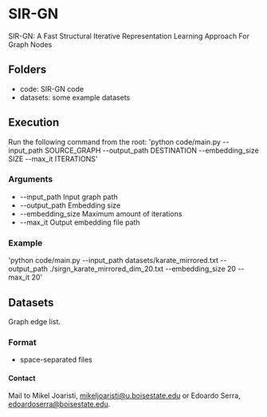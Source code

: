 # SIR-GN
SIR-GN: A Fast Structural Iterative Representation Learning Approach For Graph Nodes

## Folders
  * code: SIR-GN code
  * datasets: some example datasets

## Execution
Run the following command from the root:
  'python code/main.py --input_path SOURCE_GRAPH --output_path DESTINATION --embedding_size SIZE --max_it ITERATIONS'

### Arguments
  * --input_path  Input graph path
  * --output_path  Embedding size
  * --embedding_size  Maximum amount of iterations
  * --max_it  Output embedding file path

### Example
'python code/main.py --input_path datasets/karate_mirrored.txt --output_path ./sirgn_karate_mirrored_dim_20.txt  --embedding_size 20 --max_it 20'

## Datasets
Graph edge list.

### Format
  * space-separated files
  
#### Contact
Mail to Mikel Joaristi, [mikeljoaristi@u.boisestate.edu](mailto:mikeljoaristi@u.boisestate.edu) or Edoardo Serra, [edoardoserra@boisestate.edu](mailto:edoardoserra@boisestate.edu).
